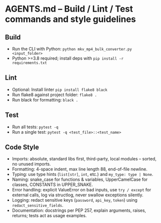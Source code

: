 # AGENTS.md – Build / Lint / Test commands and style guidelines

## Build
- Run the CLI with Python: `python mkv_mp4_bulk_converter.py <input_folder>`
- Python >=3.8 required; install deps with `pip install -r requirements.txt`

## Lint
- Optional: Install linter `pip install flake8 black`
- Run flake8 against project folder: `flake8 .`
- Run black for formatting: `black .`

## Test
- Run all tests: `pytest -q`
- Run a single test: `pytest -q <test_file>::<test_name>`

## Code Style
- Imports: absolute, standard libs first, third-party, local modules – sorted, no unused imports.
- Formatting: 4-space indent, max line length 88, end-of-file newline.
- Typing: use type hints (`list[str]`, `int`, etc.) and `my_type: type | None`.
- Naming: snake_case for functions & variables, UpperCamelCase for classes, CONSTANTS in UPPER_SNAKE.
- Error handling: explicit ValueError on bad inputs, use `try / except` for external calls, log via structlog, never swallow exceptions silently.
- Logging: redact sensitive keys (`password`, `api_key`, `token`) using `redact_sensitive_fields`.
- Documentation: docstrings per PEP 257, explain arguments, raises, returns; tests act as usage examples.